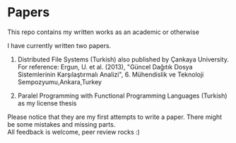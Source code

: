 Papers
======

This repo contains my written works as an academic or otherwise

I have currently written two papers.

1. Distributed File Systems (Turkish) also published by Çankaya University.  
   For reference: Ergun, U. et al. (2013), "Güncel Dağıtık Dosya Sistemlerinin Karşılaştırmalı Analizi", 6. Mühendislik ve Teknoloji Sempozyumu,Ankara,Turkey

2. Paralel Programming with Functional Programming Languages (Turkish) as my license thesis

Please notice that they are my first attempts to write a paper. There might be some mistakes and missing parts.  
All feedback is welcome, peer review rocks :)
